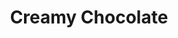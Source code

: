 ---
language: id
layout: product-item
title: Creamy Chocolate
description: Description in &amp; Creamy Chocolate
keyword: keyword in Creamy Chocolate
image: /images/Creamy-Chocolate.jpg
sub-title: Creamy Chocolate
article-1: Height &#58; 8″ <br>Length &#58; Random Lengths 4″-18″ <br>Thickness &#58; 3/8″ <br>Color &#58; Milk chocolate color with small percentage of cream <br>
title-right: Creamy Chocolate
article-right: Creamy Chocolate
title-2: Creamy Chocolate
article-2: Creamy Chocolate
article-3: Creamy Chocolate
alt-slide1: Creamy Chocolate
alt-slide2: Creamy Chocolate
alt-slide3: Creamy Chocolate
slide1: /images/Creamy-Chocolate.jpg
slide2: /images/Creamy-Chocolate.jpg
slide3: /images/Creamy-Chocolate.jpg
---